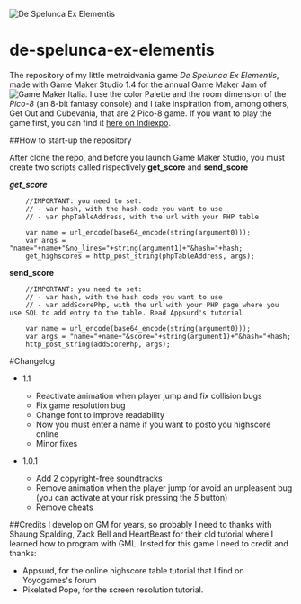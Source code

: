 ![De Spelunca Ex Elementis](https://assets.indiexpo.net/system/screens/files/000/011/416/large/Screenshot.png?1557598266)

# de-spelunca-ex-elementis
The repository of my little metroidvania game _De Spelunca Ex Elementis_, made with Game Maker Studio 1.4 for the annual Game Maker Jam of ![Game Maker Italia](https://gmitalia.altervista.org/site/).
I use the color Palette and the room dimension of the _Pico-8_ (an 8-bit fantasy console) and I take inspiration from, among others, Get Out and Cubevania, that are 2 Pico-8 game.
If you want to play the game first, you can find it [here on Indiexpo](https://www.indiexpo.net/it/games/de-spelunca-ex-elementis).

##How to start-up the repository

After clone the repo, and before you launch Game Maker Studio, you must create two scripts called rispectively __get_score__ and __send_score__

___get_score___
```GML
    //IMPORTANT: you need to set:
    // - var hash, with the hash code you want to use
    // - var phpTableAddress, with the url with your PHP table

    var name = url_encode(base64_encode(string(argument0)));
    var args = "name="+name+"&no_lines="+string(argument1)+"&hash="+hash;
    get_highscores = http_post_string(phpTableAddress, args); 
```

__send_score__
```GML
    //IMPORTANT: you need to set:
    // - var hash, with the hash code you want to use
    // - var addScorePhp, with the url with your PHP page where you use SQL to add entry to the table. Read Appsurd's tutorial

    var name = url_encode(base64_encode(string(argument0)));
    var args = "name="+name+"&score="+string(argument1)+"&hash="+hash;
    http_post_string(addScorePhp, args); 
```

#Changelog

* 1.1
    * Reactivate animation when player jump and fix collision bugs
    * Fix game resolution bug
    * Change font to improve readability
    * Now you must enter a name if you want to posto you highscore online
    * Minor fixes

* 1.0.1
    * Add 2 copyright-free soundtracks
    * Remove animation when the player jump for avoid an unpleasent bug (you can activate at your risk pressing the _5_ button)
    * Remove cheats


##Credits
I develop on GM for years, so probably I need to thanks with Shaung Spalding, Zack Bell and HeartBeast for their old tutorial where I learned how to program with GML.
Insted for this game I need to credit and thanks:
- Appsurd, for the online highscore table tutorial that I find on Yoyogames's forum
- Pixelated Pope, for the screen resolution tutorial.
